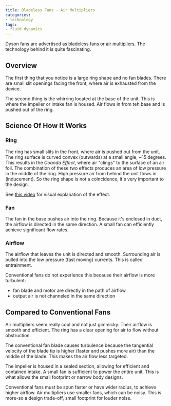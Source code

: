 ```yaml
---
title: Bladeless Fans - Air Multipliers
categories:
- technology
tags:
- fluid dynamics
---
```


Dyson fans are advertised as bladeless fans or [air multipliers][1].
The technology behind it is quite fascinating.

[1]: https://en.wikipedia.org/wiki/Air_multiplier

## Overview

The first thing that you notice is a large ring shape and no fan blades.
There are small slit openings facing the front, where air is exhausted from the device.

The second thing is the whirring located at the base of the unit.
This is where the impeller or intake fan is housed.
Air flows in from teh base and is pushed out of the ring.

## Science Of How It Works

### Ring

The ring has small slits in the front, where air is pushed out from the unit.
The ring surface is curved convex (outwards) at a small angle, ~15 degrees.
This results in the *Coanda Effect*, where air "clings" to the surface of an air foil.
The combination of these two effects produces an area of low pressure in the middle of the ring.
High pressure air from behind the unit flows in (inducement).
So the ring shape is not a coincidence, it's very important to the design.

See [this video][2] for visual explanation of the effect.

[2]: https://youtu.be/VLD8E2UraXw

### Fan

The fan in the base pushes air into the ring.
Because it's enclosed in duct, the airflow is directed in the same direction.
A small fan can efficiently achieve significant flow rates.

### Airflow

The airflow that leaves the unit is directed and smooth.
Surrounding air is pulled into the low pressure (fast moving) currents.
This is called entrainment.

Conventional fans do not experience this because their airflow is more turbulent:

- fan blade and motor are directly in the path of airflow
- output air is not channeled in the same direction

## Compared to Conventional Fans

Air multipliers seem really cool and not just gimmicky.
Their airflow is smooth and efficient.
The ring has a clear opening for air to flow without obstruction.

The conventional fan blade causes turbulence because the tangential velocity of the blade tip is higher
(faster and pushes more air) than the middle of the blade.
This makes the air flow less targeted.

The impeller is housed in a sealed section, allowing for efficient and contained intake.
A small fan is sufficient to power the entire unit.
This is what allows the small footprint or narrow body designs.

Conventional fans must be spun faster or have wider radius, to achieve higher airflow.
Air multipliers use smaller fans, which can be noisy.
This is more-so a design trade-off, small footprint for louder noise.
